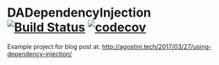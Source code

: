 # DADependencyInjection [![Build Status](https://travis-ci.org/dagostini/DADependencyInjection.svg?branch=master)](https://travis-ci.org/dagostini/DADependencyInjection) [![codecov](https://codecov.io/gh/dagostini/DADependencyInjection/branch/master/graph/badge.svg)](https://codecov.io/gh/dagostini/DADependencyInjection)

Example project for blog post at: http://agostini.tech/2017/03/27/using-dependency-injection/
